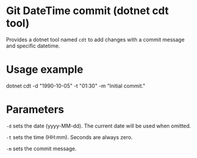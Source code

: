 # Git DateTime commit (dotnet cdt tool)

Provides a dotnet tool named `cdt` to add changes with a commit message and 
specific datetime.

# Usage example

dotnet cdt -d "1990-10-05" -t "01:30" -m "Initial commit."

# Parameters

`-d` sets the date (yyyy-MM-dd). The current date will be used when omitted.

`-t` sets the time (HH:mm). Seconds are always zero.

`-m` sets the commit message.
